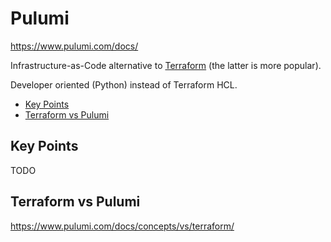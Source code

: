 # Pulumi

<https://www.pulumi.com/docs/>

Infrastructure-as-Code alternative to [Terraform](terraform.md) (the latter is more popular).

Developer oriented (Python) instead of Terraform HCL.

<!-- INDEX_START -->
- [Key Points](#key-points)
- [Terraform vs Pulumi](#terraform-vs-pulumi)
<!-- INDEX_END -->

## Key Points

TODO

## Terraform vs Pulumi

<https://www.pulumi.com/docs/concepts/vs/terraform/>
